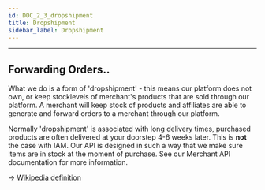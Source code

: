```yaml
---
id: DOC_2_3_dropshipment
title: Dropshipment
sidebar_label: Dropshipment
---
```

***
## Forwarding Orders..

What we do is a form of 'dropshipment' - this means our platform does not own, or keep stocklevels of merchant's products that are sold through our platform. A merchant will keep stock of products and affiliates are able to generate and forward orders to a merchant through our platform. 

Normally 'dropshipment' is associated with long delivery times, purchased products are often delivered at your doorstep 4-6 weeks later. This is **not** the case with IAM. Our API is designed in such a way that we make sure items are in stock at the moment of purchase. See our Merchant API documentation for more information.

-> [Wikipedia definition](https://en.wikipedia.org/wiki/Drop_shipping)